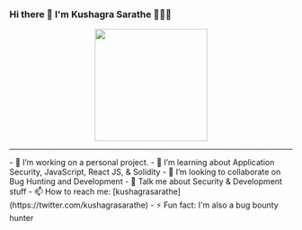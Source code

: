 ### Hi there 👋 I'm Kushagra Sarathe 👨🏻‍💻

<p align="center">
  <img width="200" height="200" src="https://avatars.githubusercontent.com/u/76868364?v=4">
</p>

<hr>

<div>
- 🔭 I’m working on a personal project.
- 🌱 I’m learning about Application Security, JavaScript, React JS, & Solidity
- 👯 I’m looking to collaborate on Bug Hunting and Development
- 💬 Talk me about Security & Development stuff 
- 📫 How to reach me: [kushagrasarathe](https://twitter.com/kushagrasarathe)
- ⚡ Fun fact: I'm also a bug bounty hunter
</div>

